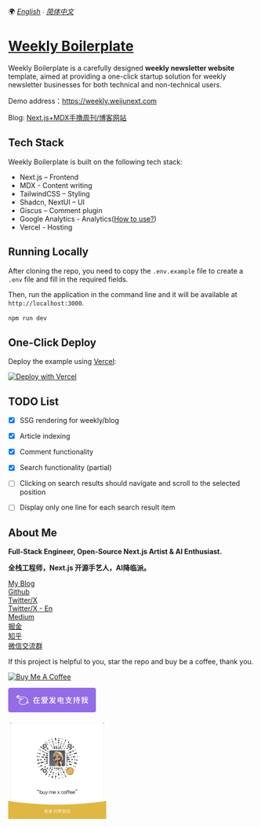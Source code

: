 🌍 *[English](README.md) ∙ [简体中文](README-zh.md)*


# [Weekly Boilerplate](https://weekly.weijunext.com/)

Weekly Boilerplate is a carefully designed **weekly newsletter website** template, aimed at providing a one-click startup solution for weekly newsletter businesses for both technical and non-technical users.

Demo address：https://weekly.weijunext.com

Blog: [Next.js+MDX手撸周刊/博客网站](https://juejin.cn/post/7355845238907486271)



## Tech Stack 

Weekly Boilerplate is built on the following tech stack:

- Next.js – Frontend
- MDX - Content writing
- TailwindCSS – Styling
- Shadcn, NextUI – UI
- Giscus – Comment plugin
- Google Analytics - Analytics([How to use?](https://weijunext.com/article/979b9033-188c-4d88-bfff-6cf74d28420d))
- Vercel - Hosting


## Running Locally

After cloning the repo, you need to copy the `.env.example` file to create a `.env` file and fill in the required fields.

Then, run the application in the command line and it will be available at `http://localhost:3000`.

```bash
npm run dev
```


## One-Click Deploy

Deploy the example using [Vercel](https://vercel.com?utm_source=github&utm_medium=readme&utm_campaign=vercel-examples):

[![Deploy with Vercel](https://vercel.com/button)](https://vercel.com/new/clone?repository-url=https://github.com/weijunext/weekly-boilerplate&project-name=&repository-name=weekly-boilerplate&demo-title=weekly-boilerplate&demo-description=Weekly%20Boilerplate.&demo-url=https://weekly.weijunext.com)


## TODO List

- [x] SSG rendering for weekly/blog
- [x] Article indexing
- [x] Comment functionality
- [x] Search functionality (partial)
- [ ] Clicking on search results should navigate and scroll to the selected position
- [ ] Display only one line for each search result item



## About Me

**Full-Stack Engineer, Open-Source Next.js Artist & AI Enthusiast.**

**全栈工程师，Next.js 开源手艺人，AI降临派。**

[My Blog](https://weijunext.com)  
[Github](https://github.com/weijunext)  
[Twitter/X](https://twitter.com/weijunext)  
[Twitter/X - En](https://twitter.com/wayne_dev)  
[Medium](https://medium.com/@weijunext)  
[掘金](https://juejin.cn/user/26044008768029)  
[知乎](https://www.zhihu.com/people/mo-mo-mo-89-12-11)  
[微信交流群](https://weijunext.com/make-a-friend)  

If this project is helpful to you, star the repo and buy be a coffee, thank you.

<a href="https://www.buymeacoffee.com/weijunext" target="_blank"><img src="https://cdn.buymeacoffee.com/buttons/v2/default-yellow.png" alt="Buy Me A Coffee" style="height: 41px !important;width: 174px !important;" ></a>


<a href="https://afdian.net/a/weijunext" target="_blank"><img src="./public/afd.png" alt="在爱发电支持我" style="height: 50px !important"></a>

<img src="./public/zs.jpeg" alt="赞赏作者" style="height: 200px; width: 200px">